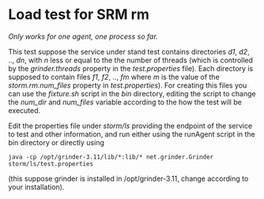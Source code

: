 # Load test for SRM rm

*Only works for one agent, one process so far.*

This test suppose the service under stand test contains directories _d1_, _d2_, .., _dn_, with _n_ less or equal to the the number of threads (which is controlled by the _grinder.threads_ property in the _test.properties_ file). Each directory is supposed to contain files _f1_, _f2_, .., _fm_ where _m_ is the value of the _storm.rm.num\_files_ property in _test.properties_). For creating this files you can use the _fixture.sh_ script in the _bin_ directory, editing the script to change the _num\_dir_ and _num\_files_ variable according to the how the test will be executed.

Edit the properties file under _storm/ls_ providing the endpoint of the service to test and other information, and run either using the runAgent script in the bin directory or directly using

	java -cp /opt/grinder-3.11/lib/*:lib/* net.grinder.Grinder storm/ls/test.properties

(this suppose grinder is installed in /opt/grinder-3.11, change according to your installation).
